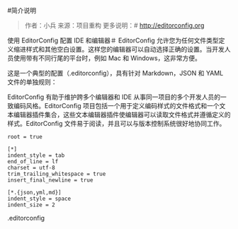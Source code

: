 #简介说明

> 作者：小兵
> 来源：项目重构
> 更多说明：# http://editorconfig.org

使用 EditorConfig 配置 IDE 和编辑器＃
EditorConfig 允许您为任何文件类型定义缩进样式和其他空白设置。这样您的编辑器可以自动选择正确的设置。当开发人员使用带有不同行尾的平台时，例如 Mac 和 Windows，这非常方便。

这是一个典型的配置（.editorconfig），具有针对 Markdown，JSON 和 YAML 文件的单独规则：

EditorConfig 有助于维护跨多个编辑器和 IDE 从事同一项目的多个开发人员的一致编码风格。EditorConfig 项目包括一个用于定义编码样式的文件格式和一个文本编辑器插件集合，这些文本编辑器插件使编辑器可以读取文件格式并遵循定义的样式。EditorConfig 文件易于阅读，并且可以与版本控制系统很好地协同工作。

```
root = true

[*]
indent_style = tab
end_of_line = lf
charset = utf-8
trim_trailing_whitespace = true
insert_final_newline = true

[*.{json,yml,md}]
indent_style = space
indent_size = 2

```

.editorconfig
